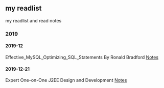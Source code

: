 ## my readlist
my readlist and read notes

### 2019
#### 2019-12
Effective_MySQL_Optimizing_SQL_Statements By Ronald Bradford [Notes](/2019/12/Effective_MySQL_Optimizing_SQL_Statements.md)
                
#### 2019-12-21
Expert One-on-One J2EE Design and Development [Notes](/2019/12/J2EE_Design_And_Development.md)
